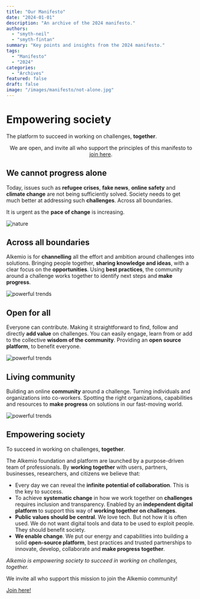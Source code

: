 ```yaml
---
title: "Our Manifesto"
date: "2024-01-01"
description: "An archive of the 2024 manifesto."
authors:
  - "smyth-neil"
  - "smyth-fintan"
summary: "Key points and insights from the 2024 manifesto."
tags:
  - "Manifesto"
  - "2024"
categories:
  - "Archives"
featured: false
draft: false
image: "/images/manifesto/not-alone.jpg"
---
```


# Empowering society

The platform to succeed in working on challenges, **together**.

<div style="text-align: center;">
  <p>We are open, and invite all who support the principles of this manifesto to <a href="https://alkem.io/" target="_blank">join here</a>.<p>
</div>

## We cannot progress alone

Today, issues such as **refugee crises**, **fake news**, **online safety** and **climate change** are not being sufficiently solved. Society needs to get much better at addressing such **challenges**. Across all boundaries.

It is urgent as the **pace of change** is increasing.

![nature](/images/manifesto/not-alone.jpg)

## Across all boundaries

Alkemio is for **channelling** all the effort and ambition around challenges into solutions. Bringing people together, **sharing knowledge and ideas**, with a clear focus on the **opportunities**. Using **best practices**, the community around a challenge works together to identify next steps and **make progress**.

![powerful trends](/images/manifesto/across-boundaries.png)

## Open for all

Everyone can contribute. Making it straightforward to find, follow and directly **add value** on challenges. You can easily engage, learn from or add to the collective **wisdom of the community**. Providing an **open source platform**, to benefit everyone.

![powerful trends](/images/manifesto/open.png)

## Living community

Building an online **community** around a challenge. Turning individuals and organizations into co-workers. Spotting the right organizations, capabilities and resources to **make progress** on solutions in our fast-moving world.

![powerful trends](/images/manifesto/community.png)

## Empowering society

To succeed in working on challenges, **together**.

The Alkemio foundation and platform are launched by a purpose-driven team of professionals. By **working together** with users, partners, businesses, researchers, and citizens we believe that:

- Every day we can reveal the **infinite potential of collaboration**. This is the key to success.
- To achieve **systematic change** in how we work together on **challenges** requires inclusion and transparency. Enabled by an **independent digital platform** to support this way of **working together on challenges**.
- **Public values should be central**. We love tech. But not how it is often used. We do not want digital tools and data to be used to exploit people. They should benefit society.
- **We enable change**. We put our energy and capabilities into building a solid **open-source platform**, best practices and trusted partnerships to innovate, develop, collaborate and **make progress together**.

*Alkemio is empowering society to succeed in working on challenges, together.*

We invite all who support this mission to join the Alkemio community!

[Join here!](https://alkem.io/home)

